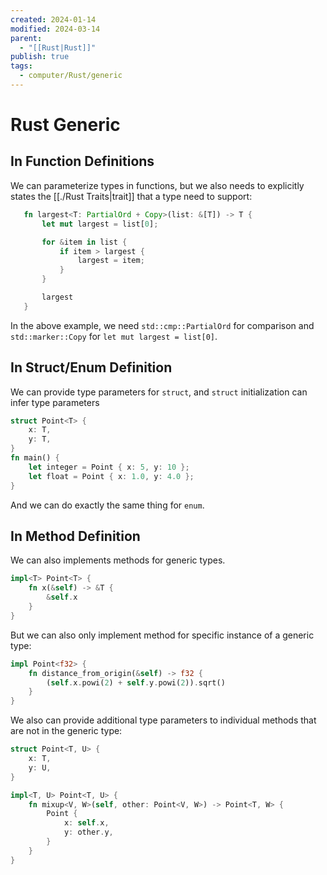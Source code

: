 ```yaml
---
created: 2024-01-14
modified: 2024-03-14
parent:
  - "[[Rust|Rust]]"
publish: true
tags:
  - computer/Rust/generic
---
```


# Rust Generic

## In Function Definitions
We can parameterize types in functions, but we also needs to explicitly states the [[./Rust Traits|trait]] that a type need to support:

```rust
   fn largest<T: PartialOrd + Copy>(list: &[T]) -> T {
       let mut largest = list[0];

       for &item in list {
           if item > largest {
               largest = item;
           }
       }

       largest
   }
```

In the above example, we need `std::cmp::PartialOrd` for comparison and `std::marker::Copy` for `let mut largest = list[0]`.
## In Struct/Enum Definition
We can provide type parameters for `struct`, and `struct` initialization can infer type parameters

```rust
struct Point<T> {
    x: T,
    y: T,
}
fn main() {
    let integer = Point { x: 5, y: 10 };
    let float = Point { x: 1.0, y: 4.0 };
}
```

And we can do exactly the same thing for `enum`.

## In Method Definition
We can also implements methods for generic types.
```rust
impl<T> Point<T> {
    fn x(&self) -> &T {
        &self.x
    }
}
```

But we can also only implement method for specific instance of a generic type:
```rust
impl Point<f32> {
    fn distance_from_origin(&self) -> f32 {
        (self.x.powi(2) + self.y.powi(2)).sqrt()
    }
}
```

We also can provide additional type parameters to individual methods that are not in the generic type:
```rust
struct Point<T, U> {
    x: T,
    y: U,
}

impl<T, U> Point<T, U> {
    fn mixup<V, W>(self, other: Point<V, W>) -> Point<T, W> {
        Point {
            x: self.x,
            y: other.y,
        }
    }
}
```